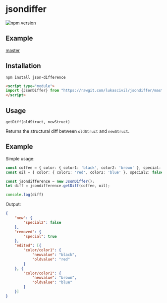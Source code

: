 # jsondiffer

[![npm version](http://img.shields.io/npm/v/json-difference.svg?style=flat)](https://www.npmjs.com/package/json-difference "View this project on npm")

## Example
[master](http://jsondifference.lukascivil.com.br)

## Installation

`npm install json-difference`

```html
<script type="module"> 
import {JsonDiffer} from "https://rawgit.com/lukascivil/jsondiffer/master/dist.browser/jsondiffer.js";
</script>
```

## Usage

`getDiff(oldStruct, newStruct)`

Returns the structural diff between `oldStruct` and `newStruct`.

## Example

Simple usage:

```ts
const coffee = { color: { color1: 'black', color2: 'brown' }, special: true };
const oil = { color: { color1: 'red', color2: 'blue' }, special2: false };

const jsondifference = new JsonDiffer();
let diff = jsondifference.getDiff(coffee, oil);

console.log(diff)
```

Output:
```json
{
    "new": {
        "special2": false
    },
    "removed": {
        "special": true
    },
    "edited": [{
        "color/color1": {
            "newvalue": "black",
            "oldvalue": "red"
        }
    }, {
        "color/color2": {
            "newvalue": "brown",
            "oldvalue": "blue"
        }
    }]
}
```
